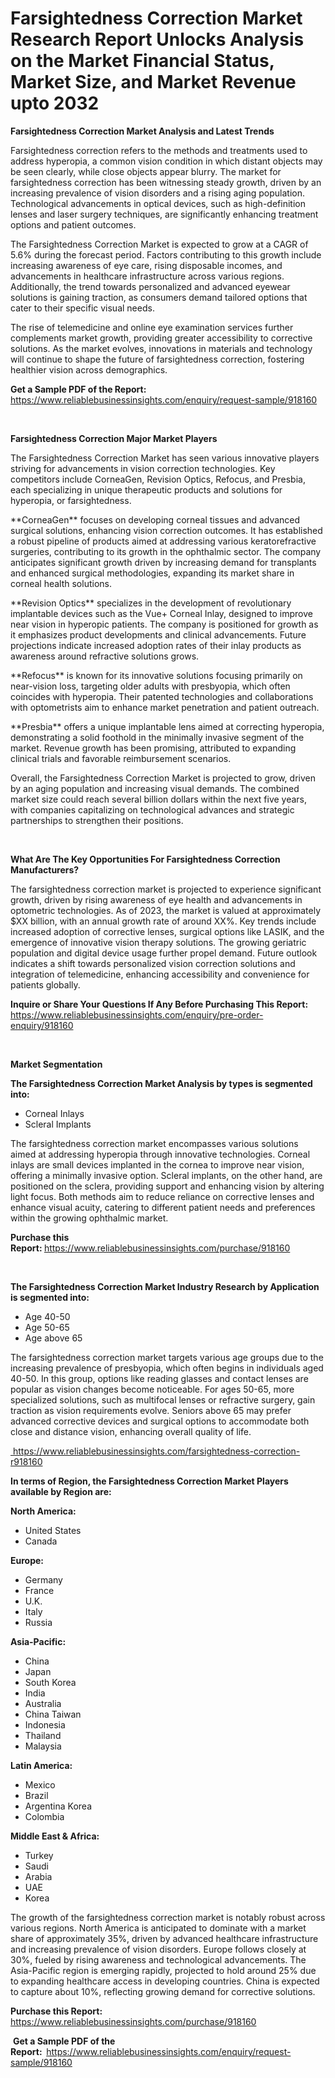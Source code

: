 <p><h1>Farsightedness Correction Market Research Report Unlocks Analysis on the Market Financial Status, Market Size, and Market Revenue upto 2032</h1></p><p><strong>Farsightedness Correction Market Analysis and Latest Trends</strong></p>
<p><p>Farsightedness correction refers to the methods and treatments used to address hyperopia, a common vision condition in which distant objects may be seen clearly, while close objects appear blurry. The market for farsightedness correction has been witnessing steady growth, driven by an increasing prevalence of vision disorders and a rising aging population. Technological advancements in optical devices, such as high-definition lenses and laser surgery techniques, are significantly enhancing treatment options and patient outcomes.</p><p>The Farsightedness Correction Market is expected to grow at a CAGR of 5.6% during the forecast period. Factors contributing to this growth include increasing awareness of eye care, rising disposable incomes, and advancements in healthcare infrastructure across various regions. Additionally, the trend towards personalized and advanced eyewear solutions is gaining traction, as consumers demand tailored options that cater to their specific visual needs.</p><p>The rise of telemedicine and online eye examination services further complements market growth, providing greater accessibility to corrective solutions. As the market evolves, innovations in materials and technology will continue to shape the future of farsightedness correction, fostering healthier vision across demographics.</p></p>
<p><strong>Get a Sample PDF of the Report:&nbsp;</strong> <a href="https://www.reliablebusinessinsights.com/enquiry/request-sample/918160?utm_campaign=3539&utm_medium=2&utm_source=Github&utm_content=ia&utm_term=17042025&utm_id=farsightedness-correction">https://www.reliablebusinessinsights.com/enquiry/request-sample/918160</a></p>
<p>&nbsp;</p>
<p><strong>Farsightedness Correction Major Market Players</strong></p>
<p><p>The Farsightedness Correction Market has seen various innovative players striving for advancements in vision correction technologies. Key competitors include CorneaGen, Revision Optics, Refocus, and Presbia, each specializing in unique therapeutic products and solutions for hyperopia, or farsightedness.</p><p>**CorneaGen** focuses on developing corneal tissues and advanced surgical solutions, enhancing vision correction outcomes. It has established a robust pipeline of products aimed at addressing various keratorefractive surgeries, contributing to its growth in the ophthalmic sector. The company anticipates significant growth driven by increasing demand for transplants and enhanced surgical methodologies, expanding its market share in corneal health solutions.</p><p>**Revision Optics** specializes in the development of revolutionary implantable devices such as the Vue+ Corneal Inlay, designed to improve near vision in hyperopic patients. The company is positioned for growth as it emphasizes product developments and clinical advancements. Future projections indicate increased adoption rates of their inlay products as awareness around refractive solutions grows.</p><p>**Refocus** is known for its innovative solutions focusing primarily on near-vision loss, targeting older adults with presbyopia, which often coincides with hyperopia. Their patented technologies and collaborations with optometrists aim to enhance market penetration and patient outreach.</p><p>**Presbia** offers a unique implantable lens aimed at correcting hyperopia, demonstrating a solid foothold in the minimally invasive segment of the market. Revenue growth has been promising, attributed to expanding clinical trials and favorable reimbursement scenarios.</p><p>Overall, the Farsightedness Correction Market is projected to grow, driven by an aging population and increasing visual demands. The combined market size could reach several billion dollars within the next five years, with companies capitalizing on technological advances and strategic partnerships to strengthen their positions.</p></p>
<p>&nbsp;</p>
<p><strong>What Are The Key Opportunities For Farsightedness Correction Manufacturers?</strong></p>
<p><p>The farsightedness correction market is projected to experience significant growth, driven by rising awareness of eye health and advancements in optometric technologies. As of 2023, the market is valued at approximately $XX billion, with an annual growth rate of around XX%. Key trends include increased adoption of corrective lenses, surgical options like LASIK, and the emergence of innovative vision therapy solutions. The growing geriatric population and digital device usage further propel demand. Future outlook indicates a shift towards personalized vision correction solutions and integration of telemedicine, enhancing accessibility and convenience for patients globally.</p></p>
<p><strong>Inquire or Share Your Questions If Any Before Purchasing This Report:</strong> <a href="https://www.reliablebusinessinsights.com/enquiry/pre-order-enquiry/918160?utm_campaign=3539&utm_medium=2&utm_source=Github&utm_content=ia&utm_term=17042025&utm_id=farsightedness-correction">https://www.reliablebusinessinsights.com/enquiry/pre-order-enquiry/918160</a></p>
<p>&nbsp;</p>
<p><strong>Market Segmentation</strong></p>
<p><strong>The Farsightedness Correction Market Analysis by types is segmented into:</strong></p>
<p><ul><li>Corneal Inlays</li><li>Scleral Implants</li></ul></p>
<p><p>The farsightedness correction market encompasses various solutions aimed at addressing hyperopia through innovative technologies. Corneal inlays are small devices implanted in the cornea to improve near vision, offering a minimally invasive option. Scleral implants, on the other hand, are positioned on the sclera, providing support and enhancing vision by altering light focus. Both methods aim to reduce reliance on corrective lenses and enhance visual acuity, catering to different patient needs and preferences within the growing ophthalmic market.</p></p>
<p><strong>Purchase this Report:&nbsp;</strong><a href="https://www.reliablebusinessinsights.com/purchase/918160?utm_campaign=3539&utm_medium=2&utm_source=Github&utm_content=ia&utm_term=17042025&utm_id=farsightedness-correction">https://www.reliablebusinessinsights.com/purchase/918160</a></p>
<p>&nbsp;</p>
<p><strong>The Farsightedness Correction Market Industry Research by Application is segmented into:</strong></p>
<p><ul><li>Age 40-50</li><li>Age 50-65</li><li>Age above 65</li></ul></p>
<p><p>The farsightedness correction market targets various age groups due to the increasing prevalence of presbyopia, which often begins in individuals aged 40-50. In this group, options like reading glasses and contact lenses are popular as vision changes become noticeable. For ages 50-65, more specialized solutions, such as multifocal lenses or refractive surgery, gain traction as vision requirements evolve. Seniors above 65 may prefer advanced corrective devices and surgical options to accommodate both close and distance vision, enhancing overall quality of life.</p></p>
<p><a href="https://www.reliablebusinessinsights.com/farsightedness-correction-r918160?utm_campaign=3539&utm_medium=2&utm_source=Github&utm_content=ia&utm_term=17042025&utm_id=farsightedness-correction">&nbsp;https://www.reliablebusinessinsights.com/farsightedness-correction-r918160</a></p>
<p><strong>In terms of Region, the Farsightedness Correction Market Players available by Region are:</strong></p>
<p>
    <p> <strong> North America: </strong>
        <ul>
            <li>United States</li>
            <li>Canada</li>
        </ul>
        </p> 
    <p> <strong> Europe: </strong>
        <ul>
            <li>Germany</li>
            <li>France</li>
            <li>U.K.</li>
            <li>Italy</li>
            <li>Russia</li>
        </ul>
        </p> 
    <p> <strong> Asia-Pacific: </strong>
        <ul>
            <li>China</li>
            <li>Japan</li>
            <li>South Korea</li>
            <li>India</li>
            <li>Australia</li>
            <li>China Taiwan</li>
            <li>Indonesia</li>
            <li>Thailand</li>
            <li>Malaysia</li>
        </ul>
        </p> 
    <p> <strong> Latin America: </strong>
        <ul>
            <li>Mexico</li>
            <li>Brazil</li>
            <li>Argentina Korea</li>
            <li>Colombia</li>
        </ul>
        </p> 
    <p> <strong> Middle East & Africa: </strong>
        <ul>
            <li>Turkey</li>
            <li>Saudi</li>
            <li>Arabia</li>
            <li>UAE</li>
            <li>Korea</li>
        </ul>
    </p>
    </p>
<p><p>The growth of the farsightedness correction market is notably robust across various regions. North America is anticipated to dominate with a market share of approximately 35%, driven by advanced healthcare infrastructure and increasing prevalence of vision disorders. Europe follows closely at 30%, fueled by rising awareness and technological advancements. The Asia-Pacific region is emerging rapidly, projected to hold around 25% due to expanding healthcare access in developing countries. China is expected to capture about 10%, reflecting growing demand for corrective solutions.</p></p>
<p><strong>Purchase this Report: </strong><a href="https://www.reliablebusinessinsights.com/purchase/918160?utm_campaign=3539&utm_medium=2&utm_source=Github&utm_content=ia&utm_term=17042025&utm_id=farsightedness-correction">https://www.reliablebusinessinsights.com/purchase/918160</a></p>
<p>&nbsp;<strong>Get a Sample PDF of the Report:&nbsp;&nbsp;</strong><a href="https://www.reliablebusinessinsights.com/enquiry/request-sample/918160?utm_campaign=3539&utm_medium=2&utm_source=Github&utm_content=ia&utm_term=17042025&utm_id=farsightedness-correction">https://www.reliablebusinessinsights.com/enquiry/request-sample/918160</a></p>
<p><strong></strong></p>
<p><p></p><p></p><p></p></p>
